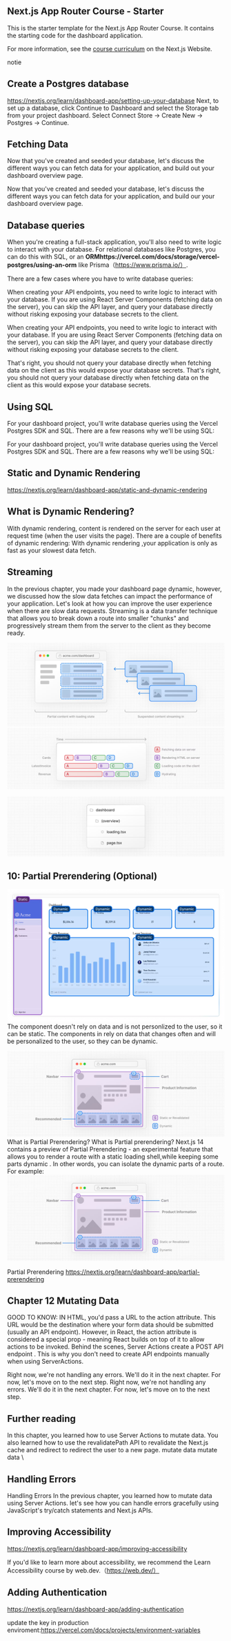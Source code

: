 ## Next.js App Router Course - Starter

This is the starter template for the Next.js App Router Course. It contains the starting code for the dashboard application.

For more information, see the [course curriculum](https://nextjs.org/learn) on the Next.js Website.


notie

## Create a Postgres database
https://nextjs.org/learn/dashboard-app/setting-up-your-database
Next, to set up a database, click Continue to Dashboard and select the Storage tab from your project dashboard. Select Connect Store → Create New → Postgres → Continue.

## Fetching Data 

Now that you've created and seeded your database, let's discuss the different ways you can fetch data for your application, and build out your dashboard overview page.

Now that you've  created and seeded your database, let's discuss the different ways you can fetch data for your application, and build our your dashboard overview  page.

## Database queries
When you're creating a full-stack application, you'll also need to write logic to interact with your database. For relational databases like Postgres, you can do this with SQL, or an **ORMhttps://vercel.com/docs/storage/vercel-postgres/using-an-orm** like  Prisma（https://www.prisma.io/）.

There are a few cases where you have to write database queries:

When creating your API endpoints, you need to write logic to interact with your database.
If you are using React Server Components (fetching data on the server), you can skip the API layer, and query your database directly without risking exposing your database secrets to the client.

When  creating your API endpoints, you need to write logic to interact with your database.
If you are using React Server Components (fetching data on the server), you can skip the API layer, and query your database directly without risking exposing your database secrets to the client.

That's right, you should not query your database directly when fetching data on the client as this would expose your database secrets.
That's right, you should not query your database directly when fetching data on the client as this would expose your database secrets.

## Using SQL
For your dashboard project, you'll write database queries using the Vercel Postgres SDK and SQL. There are a few reasons why we'll be using SQL:

For your dashboard project, you'll write database queries using the Vercel Postgres SDK and SQL. There are a few reasons why we'll be using SQL:

## Static and Dynamic Rendering
https://nextjs.org/learn/dashboard-app/static-and-dynamic-rendering


## What is Dynamic Rendering?
With dynamic rendering, content is rendered on the server for each user at request time (when the user visits the page). There are a couple of benefits of dynamic rendering:
With dynamic rendering ,your application is only as fast as your slowest data fetch.

## Streaming
In the previous chapter, you made your dashboard page dynamic, however, we discussed how the slow data fetches can impact the performance of your application. Let's look at how you can improve the user experience when there are slow data requests.
Streaming is a data transfer  technique that allows you to break down a route into smaller "chunks" and progressively stream them from the server to the client as they become ready.

![alt text](image.png)
![alt text](image-1.png)

![alt text](image-2.png)

## 10: Partial Prerendering (Optional)


![alt text](image-3.png)
The <SideNav> component doesn't rely on data and is not personlized to the user, so it can be static.
The components in <Page> rely on data that changes often and will be personalized to the user, so they can be dynamic.

![alt text](image-4.png)
What is Partial Prerendering?
What is Partial prerendering?
Next.js 14 contains a preview of Partial Prerendering - an experimental feature 
that allows you to render a route with a static loading shell,while keeping some parts dynamic . In other words, you can isolate the dynamic parts of a route. For  example:
![alt text](image-5.png)

Partial Prerendering
https://nextjs.org/learn/dashboard-app/partial-prerendering

## Chapter 12 Mutating Data

GOOD TO KNOW: IN HTML, you'd pass a URL to the action attribute. This URL  would be the destination where your form data should be submitted (usually an API endpoint).
However, in React, the action attribute is considered a special prop - meaning React builds on top of it to allow actions to be invoked. 
Behind the scenes, Server Actions create a POST API endpoint . This is why you don't need to create API endpoints manually when using ServerActions.

Right now, we're not handling any errors. We'll do it in the next chapter. For now, let's move on to the next step.
Right now, we're not handling any errors. We'll do it in the next chapter. For now, let's move on to the next step.



## Further reading 
In this chapter, you learned how to use Server Actions to mutate data. You also learned how to use the revalidatePath API to revalidate the Next.js cache and redirect to redirect the user to a new page.
mutate data mutate data \

## Handling Errors
Handling Errors
In the previous chapter, you learned how to mutate data using Server Actions. let's see how you can handle errors gracefully using JavaScript's try/catch statements and Next.js APIs.

## Improving Accessibility
https://nextjs.org/learn/dashboard-app/improving-accessibility

If you'd like to learn more about accessibility, we recommend the Learn Accessibility course by 
web.dev.（https://web.dev/）
## Adding Authentication
https://nextjs.org/learn/dashboard-app/adding-authentication

update the key in production enviroment:https://vercel.com/docs/projects/environment-variables


